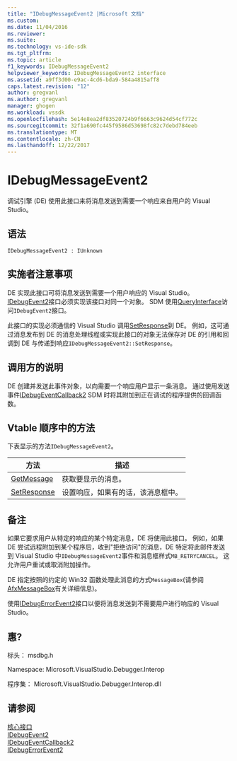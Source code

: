 ```yaml
---
title: "IDebugMessageEvent2 |Microsoft 文档"
ms.custom: 
ms.date: 11/04/2016
ms.reviewer: 
ms.suite: 
ms.technology: vs-ide-sdk
ms.tgt_pltfrm: 
ms.topic: article
f1_keywords: IDebugMessageEvent2
helpviewer_keywords: IDebugMessageEvent2 interface
ms.assetid: a9ff3d00-e9ac-4cd6-bda9-584a4815aff8
caps.latest.revision: "12"
author: gregvanl
ms.author: gregvanl
manager: ghogen
ms.workload: vssdk
ms.openlocfilehash: 5e14e8ea2df83520724b9f6663c9624d54cf772c
ms.sourcegitcommit: 32f1a690fc445f9586d53698fc82c7debd784eeb
ms.translationtype: MT
ms.contentlocale: zh-CN
ms.lasthandoff: 12/22/2017
---
```

# <a name="idebugmessageevent2"></a>IDebugMessageEvent2
调试引擎 (DE) 使用此接口来将消息发送到需要一个响应来自用户的 Visual Studio。  
  
## <a name="syntax"></a>语法  
  
```  
IDebugMessageEvent2 : IUnknown  
```  
  
## <a name="notes-for-implementers"></a>实施者注意事项  
 DE 实现此接口可将消息发送到需要一个用户响应的 Visual Studio。 [IDebugEvent2](../../../extensibility/debugger/reference/idebugevent2.md)接口必须实现该接口对同一个对象。 SDM 使用[QueryInterface](/cpp/atl/queryinterface)访问`IDebugEvent2`接口。  
  
 此接口的实现必须通信的 Visual Studio 调用[SetResponse](../../../extensibility/debugger/reference/idebugmessageevent2-setresponse.md)到 DE。 例如，这可通过消息发布到 DE 的消息处理线程或实现此接口的对象无法保存对 DE 的引用和回调到 DE 与传递到响应`IDebugMessageEvent2::SetResponse`。  
  
## <a name="notes-for-callers"></a>调用方的说明  
 DE 创建并发送此事件对象，以向需要一个响应用户显示一条消息。 通过使用发送事件[IDebugEventCallback2](../../../extensibility/debugger/reference/idebugeventcallback2.md) SDM 时将其附加到正在调试的程序提供的回调函数。  
  
## <a name="methods-in-vtable-order"></a>Vtable 顺序中的方法  
 下表显示的方法`IDebugMessageEvent2`。  
  
|方法|描述|  
|------------|-----------------|  
|[GetMessage](../../../extensibility/debugger/reference/idebugmessageevent2-getmessage.md)|获取要显示的消息。|  
|[SetResponse](../../../extensibility/debugger/reference/idebugmessageevent2-setresponse.md)|设置响应，如果有的话，该消息框中。|  
  
## <a name="remarks"></a>备注  
 如果它要求用户从特定的响应的某个特定消息，DE 将使用此接口。 例如，如果 DE 尝试远程附加到某个程序后，收到"拒绝访问"的消息，DE 特定将此邮件发送到 Visual Studio 中`IDebugMessageEvent2`事件和消息框样式`MB_RETRYCANCEL`。 这允许用户重试或取消附加操作。  
  
 DE 指定按照的约定的 Win32 函数处理此消息的方式`MessageBox`(请参阅[AfxMessageBox](http://msdn.microsoft.com/Library/d66d0328-cdcc-48f6-96a4-badf089099c8)有关详细信息)。  
  
 使用[IDebugErrorEvent2](../../../extensibility/debugger/reference/idebugerrorevent2.md)接口以便将消息发送到不需要用户进行响应的 Visual Studio。  
  
## <a name="requirements"></a>惠?  
 标头： msdbg.h  
  
 Namespace: Microsoft.VisualStudio.Debugger.Interop  
  
 程序集： Microsoft.VisualStudio.Debugger.Interop.dll  
  
## <a name="see-also"></a>请参阅  
 [核心接口](../../../extensibility/debugger/reference/core-interfaces.md)   
 [IDebugEvent2](../../../extensibility/debugger/reference/idebugevent2.md)   
 [IDebugEventCallback2](../../../extensibility/debugger/reference/idebugeventcallback2.md)   
 [IDebugErrorEvent2](../../../extensibility/debugger/reference/idebugerrorevent2.md)